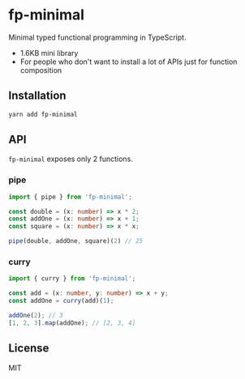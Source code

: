 
# fp-minimal

Minimal typed functional programming in TypeScript.

- 1.6KB mini library
- For people who don't want to install a lot of APIs just for function composition


## Installation

```sh
yarn add fp-minimal
```


## API

`fp-minimal` exposes only 2 functions.


### pipe

```ts
import { pipe } from 'fp-minimal';

const double = (x: number) => x * 2;
const addOne = (x: number) => x + 1;
const square = (x: number) => x * x;

pipe(double, addOne, square)(2) // 25
```


### curry

```ts
import { curry } from 'fp-minimal';

const add = (x: number, y: number) => x + y;
const addOne = curry(add)(1);

addOne(2); // 3
[1, 2, 3].map(addOne); // [2, 3, 4]
```


## License

MIT
